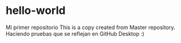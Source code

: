 # hello-world
Mi primer repositorio
This is a copy created from Master repository.
Haciendo pruebas que se reflejan en GitHub Desktop :)
